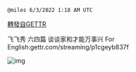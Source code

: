 
`@miles 6/3/2022 1:18 AM UTC`

[轉發自GETTR](https://gettr.com/post/p1cgc8z85fb)

飞飞秀 六四篇 谈谈家和才能万事兴
For English:gettr.com/streaming/p1cgeyb837f


![img](https://media.gettr.com/group18/origin/2022/06/03/01/5f3afdc6-0e59-36a2-4e44-d657960945c1/6383d6c383a688bc0ce747d8282e44b3.jpeg)
